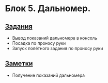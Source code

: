 # Блок 5. Дальномер.

## [Задания](./Задания.md)
* Вывод показаний дальномера в консоль
* Посадка по проносу руки
* Запуск полётного задания по проносу руки

## [Заметки](./Заметки.md)
* Получение показаний дальномера
